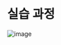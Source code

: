 

# 실습 과정



![image](https://github.com/user-attachments/assets/977edcf1-f455-4c98-b17c-8123a7f3bdaf)
